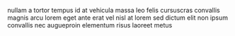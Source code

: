 nullam a tortor tempus id at vehicula massa leo felis cursuscras convallis
magnis arcu lorem eget ante erat vel nisl at lorem sed dictum elit non ipsum
convallis nec augueproin elementum risus laoreet metus